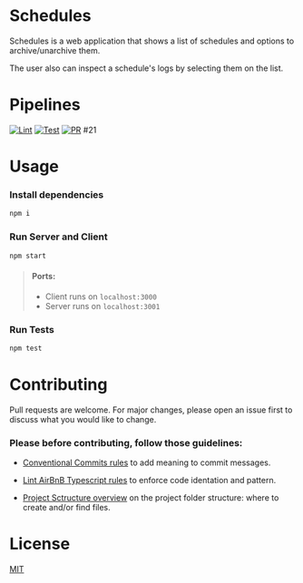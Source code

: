 # Schedules

Schedules is a web application that shows a list of schedules and options to archive/unarchive them. 

The user also can inspect a schedule's logs by selecting them on the list.

# Pipelines
[![Lint](https://github.com/ericloureiro/schedules-challenge/actions/workflows/lint.yml/badge.svg)](https://github.com/ericloureiro/schedules-challenge/actions/workflows/lint.yml) [![Test](https://github.com/ericloureiro/schedules-challenge/actions/workflows/test.yml/badge.svg)](https://github.com/ericloureiro/schedules-challenge/actions/workflows/test.yml) [![PR](https://github.com/ericloureiro/schedules-challenge/actions/workflows/pr.yml/badge.svg)](https://github.com/ericloureiro/schedules-challenge/actions/workflows/pr.yml) #21


# Usage
### Install dependencies
```bash
npm i
```

### Run Server and Client
```bash
npm start
```
> #### Ports: 
> - Client runs on `localhost:3000`
> - Server runs on `localhost:3001`

### Run Tests
```bash
npm test
```

# Contributing
Pull requests are welcome. For major changes, please open an issue first to discuss what you would like to change.

### Please before contributing, **follow** those guidelines:

- [Conventional Commits rules](https://www.conventionalcommits.org/) to add meaning to commit messages.

- [Lint AirBnB Typescript rules](https://www.npmjs.com/package/eslint-config-airbnb-typescript) to enforce code identation and pattern.

- [Project Sctructure overview](client/doc/project.md) on the project folder structure: where to create and/or find files.

# License
[MIT](https://choosealicense.com/licenses/mit/)
